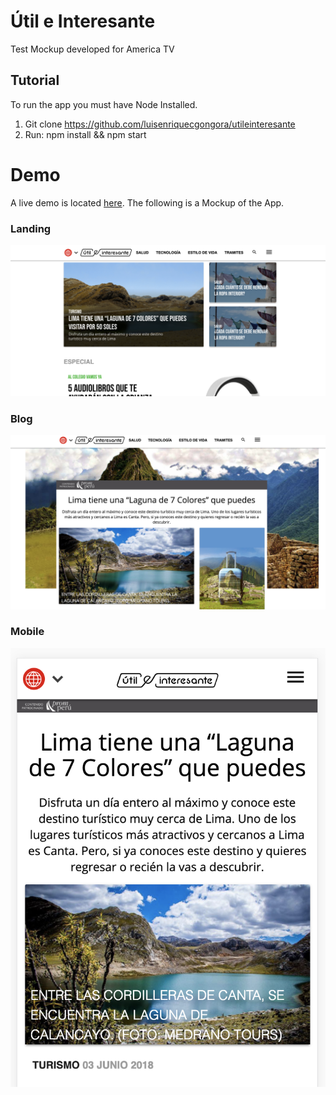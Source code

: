# Útil e Interesante
Test Mockup developed for America TV

## Tutorial
To run the app you must have Node Installed.

1. Git clone https://github.com/luisenriquecgongora/utileinteresante
2. Run: npm install && npm start

# Demo
A live demo is located [here](https://americauei.oracliom.com/). The following is a Mockup of the App.
### Landing
![Preview of Util e Interesante 1](./public/media/uei1.png)
### Blog
![Preview of Util e Interesante 2](./public/media/uei2.png)
### Mobile
![Preview of Util e Interesante 2](./public/media/uei3.png)
